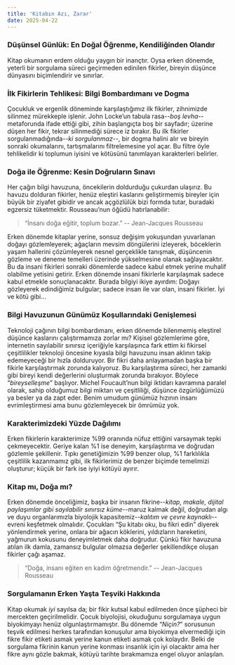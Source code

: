 ```yaml
---
title: 'Kitabın Azı, Zarar'
date: 2025-04-22
---
```


### Düşünsel Günlük: En Doğal Öğrenme, Kendiliğinden Olandır

Kitap okumanın erdem olduğu yaygın bir inançtır. Oysa erken dönemde, yeterli bir sorgulama süreci geçirmeden edinilen fikirler, bireyin düşünce dünyasını biçimlendirir ve sınırlar.

### İlk Fikirlerin Tehlikesi: Bilgi Bombardımanı ve Dogma

Çocukluk ve ergenlik döneminde karşılaştığımız ilk fikirler, zihnimizde silinmez mürekkeple işlenir. John Locke’un tabula rasa--*boş levha*--metaforunda ifade ettiği gibi, zihin başlangıçta boş bir sayfadır; üzerine düşen her fikir, tekrar silinmediği sürece iz bırakır. Bu ilk fikirler sorgulanmadığında--*ki sorgulanmaz*--, bir dogma halini alır ve bireyin sonraki okumalarını, tartışmalarını filtrelemesine yol açar. Bu filtre öyle tehlikelidir ki toplumun iyisini ve kötüsünü tanımlayan karakterleri belirler.

### Doğa ile Öğrenme: Kesin Doğruların Sınavı

Her çağın bilgi havuzuna, öncekilerin doldurduğu çukurdan ulaşırız. Bu havuzu dolduran fikirler, henüz eleştiri kaslarını geliştirmemiş bireyler için büyük bir ziyafet gibidir ve ancak açgözlülük bizi formda tutar, buradaki egzersiz tüketmektir. Rousseau’nun öğüdü hatırlanabilir: 

>“İnsanı doğa eğitir, toplum bozar.” -- Jean-Jacques Rousseau

 Erken dönemde kitaplar yerine, sonsuz değişim yokuşundan yuvarlanan doğayı gözlemleyerek; ağaçların mevsim döngülerini izleyerek, böceklerin yaşam hallerini çözümleyerek nesnel gerçeklikle tanışmak, düşüncenin gözleme ve deneme temelleri üzerinde yükselmesine olanak sağlayacaktır. Bu da insani fikirleri sonraki dönemlerde sadece kabul etmek yerine muhalif olabilme yetisini getirir. Erken dönemde insani fikirlerle karşılaşmak sadece kabul etmekle sonuçlanacaktır. Burada bilgiyi ikiye ayırdım: Doğayı gözleyerek edindiğimiz bulgular; sadece insan ile var olan, insani fikirler. İyi ve kötü gibi...

### Bilgi Havuzunun Günümüz Koşullarındaki Genişlemesi

Teknoloji çağının bilgi bombardımanı, erken dönemde bilenmemiş eleştirel düşünce kaslarını çalıştırmamıza zorlar mı? Kişisel gözlemlerime göre, internetin sayılabilir sınırsız içeriğiyle karşılaşınca fark ettim ki fikirsel çeşitlilikler teknoloji öncesine kıyasla bilgi havuzunu insan aklının takip edemeyeceği bir hızla dolduruyor. Bir fikri daha anlayamadan başka bir fikirle karşılaştırmak zorunda kalıyoruz. Bu karşılaştırma süreci, her zamanki gibi bireyi kendi değerlerini oluşturmak zorunda bırakıyor. Böylece “*bireyselleşme*” başlıyor. Michel Foucault’nun bilgi iktidarı kavramına paralel olarak, sahip olduğumuz bilgi miktarı ve çeşitliliği, düşünce özgürlüğümüzü ya besler ya da zapt eder. Benim umudum günümüz hızının insanı evrimleştirmesi ama bunu gözlemleyecek bir ömrümüz yok.

### Karakterimizdeki Yüzde Dağılımı

Erken fikirlerin karakterimize %99 oranında nüfuz ettiğini varsaymak tepki çekmeyecektir. Geriye kalan %1 ise deneyim, karşılaştırma ve doğrudan gözlemle şekillenir. Tıpkı genetiğimizin %99 benzer olup, %1 farklılıkla çeşitlilik kazanmamız gibi, ilk fikirlerimiz de benzer biçimde temelimizi oluşturur; küçük bir fark ise iyiyi kötüyü ayırır.

### Kitap mı, Doğa mı?

Erken dönemde önceliğimiz, başka bir insanın fikrine--*kitap, makale, dijital paylaşımlar gibi sayılabilir sınırsız küme*--maruz kalmak değil, doğrudan algı ve duyu organlarımızla biyolojik kapasitemiz--*kalıtım ve çevre kaynaklı*--evreni keşfetmek olmalıdır. Çocukları “Şu kitabı oku, bu fikri edin” diyerek yönlendirmek yerine, onlara bir ağacın köklerini, yıldızların hareketini, yağmurun kokusunu deneyimletmek daha doğrudur. Çünkü fikir havuzuna atılan ilk damla, zamansız bulgular olmazsa değerler şekillendikçe oluşan fikirler çağı aşamaz.

>“Doğa, insanı eğiten en kadim öğretmendir.” -- Jean-Jacques Rousseau

### Sorgulamanın Erken Yaşta Teşviki Hakkında

Kitap okumak *iyi* sayılsa da; bir fikir kutsal kabul edilmeden önce şüpheci bir mercekten geçirilmelidir. Çocuk biyolojisi, okuduğunu sorgulamaya uygun biyokimyayı henüz olgunlaştırmamıştır. Bu dönemde “*Niçin?*” sorusunun teşvik edilmesi herkes tarafından konuşulur ama biyokimya elvermediği için fikre fikir etiketi asmak yerine kanun etiketi asmak çok kolaydır. Belki de sorgulama fikrinin kanun yerine konması insanlık için iyi olacaktır ama her fikre aynı gözle bakmak, kötüyü tarihte bırakmamıza engel oluyor anlaşılan.